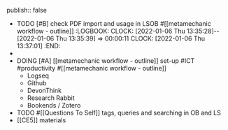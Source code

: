 publish:: false
- TODO [#B] check PDF import and usage in LSOB #[[metamechanic workflow - outline]]
  :LOGBOOK:
  CLOCK: [2022-01-06 Thu 13:35:28]--[2022-01-06 Thu 13:35:39] =>  00:00:11
  CLOCK: [2022-01-06 Thu 13:37:01]
  :END:
-
- DOING [#A] [[metamechanic workflow - outline]] set-up #ICT #productivity #[[metamechanic workflow - outline]]
	- Logseq
	- Github
	- DevonThink
	- Research Rabbit
	- Bookends / Zotero
- TODO #[[Questions To Self]] tags, queries and searching in OB and LS
- [[CE5]] materials